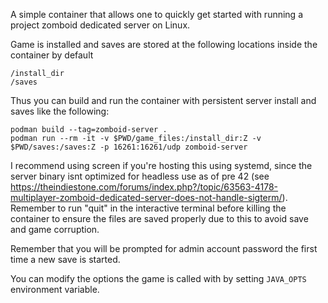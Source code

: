 A simple container that allows one to quickly get started with running a project zomboid dedicated server on Linux.

Game is installed and saves are stored at the following locations inside the container by default
```shell
/install_dir
/saves
```

Thus you can build and run the container with persistent server install and saves like the following:
```shell
podman build --tag=zomboid-server .
podman run --rm -it -v $PWD/game_files:/install_dir:Z -v $PWD/saves:/saves:Z -p 16261:16261/udp zomboid-server
```

I recommend using screen if you're hosting this using systemd, since the server binary isnt optimized for headless
use as of pre 42 (see https://theindiestone.com/forums/index.php?/topic/63563-4178-multiplayer-zomboid-dedicated-server-does-not-handle-sigterm/).
Remember to run "quit" in the interactive terminal before killing the container to ensure the files are saved properly due to this 
to avoid save and game corruption.

Remember that you will be prompted for admin account password the first time a new save is started.

You can modify the options the game is called with by setting ``JAVA_OPTS`` environment variable.
